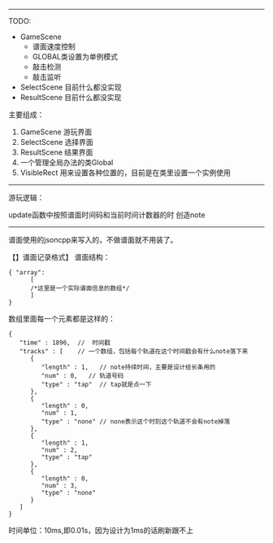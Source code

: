 ----------------------------------------------------------------------------

TODO:
- GameScene
  - 谱面速度控制
  - GLOBAL类设置为单例模式
  - 敲击检测
  - 敲击监听
- SelectScene 目前什么都没实现
- ResultScene 目前什么都没实现


主要组成：
1. GameScene 游玩界面
2. SelectScene 选择界面
3. ResultScene 结果界面
4. 一个管理全局办法的类Global
5. VisibleRect 用来设置各种位置的，目前是在类里设置一个实例使用

----------------------------------------------------------------------------

游玩逻辑：

update函数中按照谱面时间码和当前时间计数器的时
创造note


----------------------------------------------------------------------------
谱面使用的jsoncpp来写入的，不做谱面就不用装了。

【】谱面记录格式】
谱面结构：
```
{ "array": 
      [   
      /*这里是一个实际谱面信息的数组*/
      ]
}
```
数组里面每一个元素都是这样的：
```
{
   "time" : 1896,  //  时间戳
   "tracks" : [    // 一个数组，包括每个轨道在这个时间戳会有什么note落下来
      {
         "length" : 1,   // note持续时间，主要是设计给长条用的
         "num" : 0,   // 轨道号码
         "type" : "tap"  // tap就是点一下
      },
      {
         "length" : 0,
         "num" : 1,
         "type" : "none" // none表示这个时刻这个轨道不会有note掉落
      },
      {
         "length" : 1,
         "num" : 2,
         "type" : "tap"
      },
      {
         "length" : 0,
         "num" : 3,
         "type" : "none"
      }
   ]
}

```
时间单位：10ms,即0.01s，因为设计为1ms的话刷新跟不上

